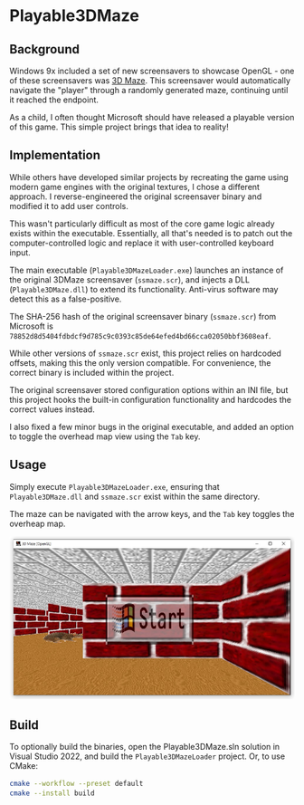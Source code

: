# Playable3DMaze
## Background
Windows 9x included a set of new screensavers to showcase OpenGL - one of these screensavers was [3D Maze](https://en.wikipedia.org/wiki/3D_Maze). This screensaver would automatically navigate the "player" through a randomly generated maze, continuing until it reached the endpoint.

As a child, I often thought Microsoft should have released a playable version of this game. This simple project brings that idea to reality!

## Implementation
While others have developed similar projects by recreating the game using modern game engines with the original textures, I chose a different approach. I reverse-engineered the original screensaver binary and modified it to add user controls.

This wasn't particularly difficult as most of the core game logic already exists within the executable. Essentially, all that's needed is to patch out the computer-controlled logic and replace it with user-controlled keyboard input.

The main executable (`Playable3DMazeLoader.exe`) launches an instance of the original 3DMaze screensaver (`ssmaze.scr`), and injects a DLL (`Playable3DMaze.dll`) to extend its functionality. Anti-virus software may detect this as a false-positive.

The SHA-256 hash of the original screensaver binary (`ssmaze.scr`) from Microsoft is `78852d8d5404fdbdcf9d785c9c0393c85de64efed4bd66cca02050bbf3608eaf`.

While other versions of `ssmaze.scr` exist, this project relies on hardcoded offsets, making this the only version compatible. For convenience, the correct binary is included within the project.

The original screensaver stored configuration options within an INI file, but this project hooks the built-in configuration functionality and hardcodes the correct values instead.

I also fixed a few minor bugs in the original executable, and added an option to toggle the overhead map view using the `Tab` key.

## Usage

Simply execute `Playable3DMazeLoader.exe`, ensuring that `Playable3DMaze.dll` and `ssmaze.scr` exist within the same directory.

The maze can be navigated with the arrow keys, and the `Tab` key toggles the overheap map.

![3DMaze](3dmaze_screenshot.jpg)

## Build

To optionally build the binaries, open the Playable3DMaze.sln solution in Visual Studio 2022, and build the `Playable3DMazeLoader` project.
Or, to use CMake:

```sh
cmake --workflow --preset default
cmake --install build
```
